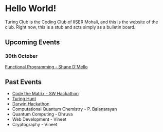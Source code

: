 # Hello World!

Turing Club is the Coding Club of IISER Mohali, and this is the website of the club. Right now, this is a stub and acts simply as a bulletin board.

## Upcoming Events

### 30th October

[Functional Programming - Shane D'Mello](func)

## Past Events

- [Code the Matrix - SW Hackathon](https://iiserm.github.io/schrodinger-week/code-the-matrix)
- [Turing Hunt](https://iiserm.github.io/turing-hunt/)
- [Darwin Hackathon](https://iiserm.github.io/Darwin-Hackathon)
- Computational Quantum Chemistry - P. Balanarayan
- Quantum Computing - Dhruva
- Web Development - Vineet
- Cryptography - Vineet
